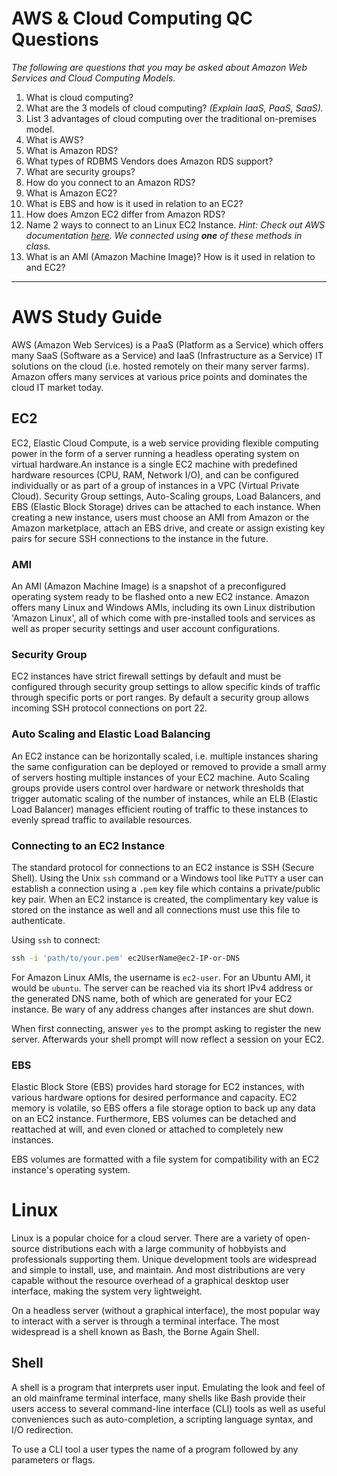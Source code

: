 # AWS & Cloud Computing QC Questions
*The following are questions that you may be asked about Amazon Web Services and Cloud Computing Models.*

1. What is cloud computing?
2. What are the 3 models of cloud computing? *(Explain IaaS, PaaS, SaaS).*
3. List 3 advantages of cloud computing over the traditional on-premises model.
4. What is AWS?
5. What is Amazon RDS?
6. What types of RDBMS Vendors does Amazon RDS support?
7. What are security groups?
8. How do you connect to an Amazon RDS?
9. What is Amazon EC2?
10. What is EBS and how is it used in relation to an EC2?
11. How does Amzon EC2 differ from Amazon RDS?
12. Name 2 ways to connect to an Linux EC2 Instance. *Hint: Check out AWS documentation [here](https://docs.aws.amazon.com/AWSEC2/latest/UserGuide/AccessingInstances.html).  We connected using **one** of these methods in class.*
13. What is an AMI (Amazon Machine Image)? How is it used in relation to and EC2?

<hr>


# AWS Study Guide
AWS (Amazon Web Services) is a PaaS (Platform as a Service) which offers many SaaS (Software as a Service) and IaaS (Infrastructure as a Service) IT solutions on the cloud (i.e. hosted remotely on their many server farms). Amazon offers many services at various price points and dominates the cloud IT market today.

## EC2
EC2, Elastic Cloud Compute, is a web service providing flexible computing power in the form of a server running a headless operating system on virtual hardware.An instance is a single EC2 machine with predefined hardware resources (CPU, RAM, Network I/O), and can be configured individually or as part of a group of instances in a VPC (Virtual Private Cloud). Security Group settings, Auto-Scaling groups, Load Balancers, and EBS (Elastic Block Storage) drives can be attached to each instance. When creating a new instance, users must choose an AMI from Amazon or the Amazon marketplace, attach an EBS drive, and create or assign existing key pairs for secure SSH connections to the instance in the future.

### AMI
An AMI (Amazon Machine Image) is a snapshot of a preconfigured operating system ready to be flashed onto a new EC2 instance. Amazon offers many Linux and Windows AMIs, including its own Linux distribution 'Amazon Linux', all of which come with pre-installed tools and services as well as proper security settings and user account configurations.

### Security Group
EC2 instances have strict firewall settings by default and must be configured through security group settings to allow specific kinds of traffic through specific ports or port ranges. By default a security group allows incoming SSH protocol connections on port 22.

### Auto Scaling and Elastic Load Balancing
An EC2 instance can be horizontally scaled, i.e. multiple instances sharing the same configuration can be deployed or removed to provide a small army of servers hosting multiple instances of your EC2 machine. Auto Scaling groups provide users control over hardware or network thresholds that trigger automatic scaling of the number of instances, while an ELB (Elastic Load Balancer) manages efficient routing of traffic to these instances to evenly spread traffic to available resources.

### Connecting to an EC2 Instance
The standard protocol for connections to an EC2 instance is SSH (Secure Shell). Using the Unix `ssh` command or a Windows tool like `PuTTY` a user can establish a connection using a `.pem` key file which contains a private/public key pair. When an EC2 instance is created, the complimentary key value is stored on the instance as well and all connections must use this file to authenticate.

Using `ssh` to connect:
```bash
ssh -i 'path/to/your.pem' ec2UserName@ec2-IP-or-DNS
```

For Amazon Linux AMIs, the username is `ec2-user`. For an Ubuntu AMI, it would be `ubuntu`. The server can be reached via its short IPv4 address or the generated DNS name, both of which are generated for your EC2 instance. Be wary of any address changes after instances are shut down.

When first connecting, answer `yes` to the prompt asking to register the new server. Afterwards your shell prompt will now reflect a session on your EC2.

### EBS
Elastic Block Store (EBS) provides hard storage for EC2 instances, with various hardware options for desired performance and capacity. EC2 memory is volatile, so EBS offers a file storage option to back up any data on an EC2 instance. Furthermore, EBS volumes can be detached and reattached at will, and even cloned or attached to completely new instances.

EBS volumes are formatted with a file system for compatibility with an EC2 instance's operating system.

# Linux
Linux is a popular choice for a cloud server. There are a variety of open-source distributions each with a large community of hobbyists and professionals supporting them. Unique development tools are widespread and simple to install, use, and maintain. And most distributions are very capable without the resource overhead of a graphical desktop user interface, making the system very lightweight.

On a headless server (without a graphical interface), the most popular way to interact with a server is through a terminal interface. The most widespread is a shell known as Bash, the Borne Again Shell.

## Shell
A shell is a program that interprets user input. Emulating the look and feel of an old mainframe terminal interface, many shells like Bash provide their users access to several command-line interface (CLI) tools as well as useful conveniences such as auto-completion, a scripting language syntax, and I/O redirection.

To use a CLI tool a user types the name of a program followed by any parameters or flags.


